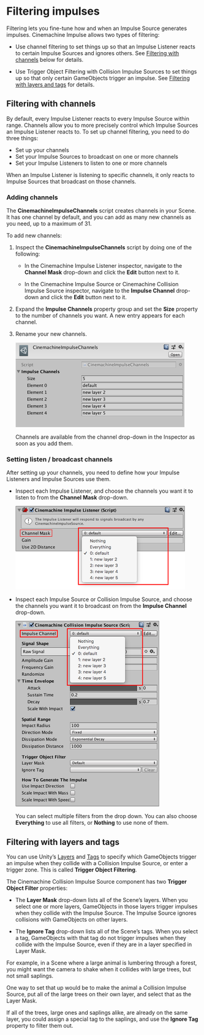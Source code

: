 # Filtering impulses

Filtering lets you fine-tune how and when an Impulse Source generates impulses. Cinemachine Impulse allows two types of filtering:

- Use channel filtering to set things up so that an Impulse Listener reacts to certain Impulse Sources and ignores others. See [Filtering with channels](#ChannelFiltering) below for details.

- Use Trigger Object Filtering with Collision Impulse Sources to set things up so that only certain GameObjects trigger an impulse. See [Filtering with layers and tags](#TriggerObjectFiltering) for details.


## Filtering with channels

By default, every Impulse Listener reacts to every Impulse Source within range. Channels allow you to more precisely control which Impulse Sources an Impulse Listener reacts to. To set up channel filtering, you need to do three things:

- Set up your channels
- Set your Impulse Sources to broadcast on one or more channels
- Set your Impulse Listeners to listen to one or more channels

When an Impulse Listener is listening to specific channels, it only reacts to Impulse Sources that broadcast on those channels.

### Adding channels

The **CinemachineImpulseChannels** script creates channels in your Scene. It has one channel by default, and you can add as many new channels as you need, up to a maximum of 31.

To add new channels:

1. Inspect the **CinemachineImpulseChannels** script by doing one of the following:

    - In the Cinemachine Impulse Listener inspector, navigate to the **Channel Mask** drop-down and click the **Edit** button next to it.
    
    - In the Cinemachine Impulse Source or Cinemachine Collision Impulse Source inspector, navigate to the **Impulse Channel** drop-down and click the **Edit** button next to it.

2. Expand the **Impulse Channels** property group and set the **Size** property to the number of channels you want. A new entry appears for each channel.

3. Rename your new channels.

    ![](Images/InspectorImpulseChannelsScript_5c6c12e6dd83130d44febe4e.png)

    Channels are available from the channel drop-down in the Inspector as soon as you add them. 

### Setting listen / broadcast channels

After setting up your channels, you need to define how your Impulse Listeners and Impulse Sources use them.

- Inspect each Impulse Listener, and choose the channels you want it to listen to from the **Channel Mask** drop-down.

    ![](Images/InspectorImpulseListenerChannelsMenu_5c6c12e6dd83130d44febe50.png)

- Inspect each Impulse Source or Collision Impulse Source, and choose the channels you want it to broadcast on from the **Impulse Channel** drop-down.

    ![](Images/InspectorImpulseSourceChannelsMenu_5c6c12e6dd83130d44febe51.png)

    You can select multiple filters from the drop down. You can also choose **Everything** to use all filters, or **Nothing** to use none of them.


## Filtering with layers and tags

You can use Unity’s [Layers](https://docs.unity3d.com/Manual/Layers.html) and [Tags](<https://docs.unity3d.com/Manual/Tags.html>) to specify which GameObjects trigger an impulse when they collide with a Collision Impulse Source, or enter a trigger zone. This is called **Trigger Object Filtering**.

The Cinemachine Collision Impulse Source component has two **Trigger Object Filter** properties:

- The **Layer Mask** drop-down lists all of the Scene’s layers. When you select one or more layers, GameObjects in those layers trigger impulses when they collide with the Impulse Source. The Impulse Source ignores collisions with GameObjects on other layers.

- The **Ignore Tag** drop-down lists all of the Scene’s tags. When you select a tag, GameObjects with that tag do not trigger impulses when they collide with the Impulse Source, even if they are in a layer specified in Layer Mask.

For example, in a Scene where a large animal is lumbering through a forest, you might want the camera to shake when it collides with large trees, but not small saplings. 

One way to set that up would be to make the animal a Collision Impulse Source, put all of the large trees on their own layer, and select that as the Layer Mask.

If all of the trees, large ones and saplings alike, are already on the same layer, you could assign a special tag to the saplings, and use the **Ignore Tag** property to filter them out. 